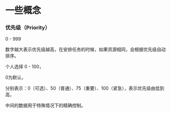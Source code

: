 # 一些概念

### 优先级（Priority）

0 - 999

数字越大表示优先级越高，在安排任务的时候，如果资源相同，会根据优先级自动排序。

个人选择 0 - 100，

0为默认，

分别表示：0（可选）、50（普通）、75（重要）、100（紧急），表示优先级由低到高，

中间的数据用于特殊情况下的精确控制。